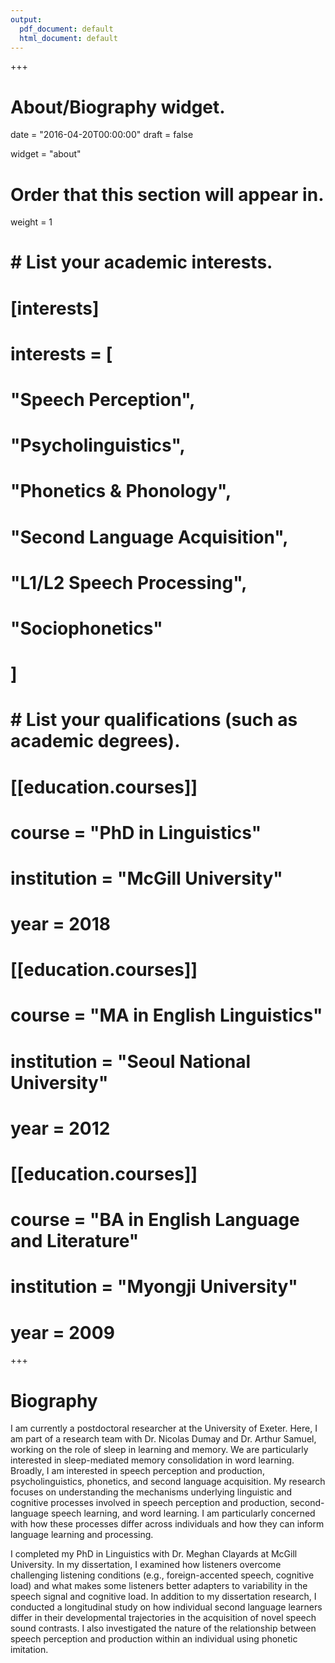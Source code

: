 ```yaml
---
output:
  pdf_document: default
  html_document: default
---
```

+++
# About/Biography widget.

date = "2016-04-20T00:00:00"
draft = false

widget = "about"

# Order that this section will appear in.
weight = 1

# # List your academic interests.
# [interests]
#   interests = [
#     "Speech Perception",
#     "Psycholinguistics",
#     "Phonetics & Phonology",
#     "Second Language Acquisition",
#     "L1/L2 Speech Processing",
#     "Sociophonetics"
#   ]

# # List your qualifications (such as academic degrees).
# [[education.courses]]
#   course = "PhD in Linguistics"
#   institution = "McGill University"
#   year = 2018
# 
# [[education.courses]]
#   course = "MA in English Linguistics"
#   institution = "Seoul National University"
#   year = 2012
# 
# [[education.courses]]
#   course = "BA in English Language and Literature"
#   institution = "Myongji University"
#   year = 2009
 
+++

# Biography

I am currently a postdoctoral researcher at the University of Exeter. Here, I am part of a research team with Dr. Nicolas Dumay and Dr. Arthur Samuel, working on the role of sleep in learning and memory. We are particularly interested in sleep-mediated memory consolidation in word learning. Broadly, I am interested in speech perception and production, psycholinguistics, phonetics, and second language acquisition. My research focuses on understanding the mechanisms underlying linguistic and cognitive processes involved in speech perception and production, second-language speech learning, and word learning. I am particularly concerned with how these processes differ across individuals and how they can inform language learning and processing.

I completed my PhD in Linguistics with Dr. Meghan Clayards at McGill University. In my dissertation, I examined how listeners overcome challenging listening conditions (e.g., foreign-accented speech, cognitive load) and what makes some listeners better adapters to variability in the speech signal and cognitive load. In addition to my dissertation research, I conducted a longitudinal study on how individual second language learners differ in their developmental trajectories in the acquisition of novel speech sound contrasts. I also investigated the nature of the relationship between speech perception and production within an individual using phonetic imitation.